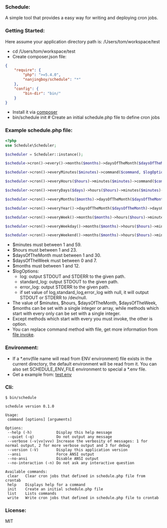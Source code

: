 ### Schedule:

A simple tool that provides a easy way for writing and deploying cron jobs.

### Getting Started:

Here assume your application directory path is: /Users/tom/workspace/test

* cd /Users/tom/workspace/test
* Create composer.json file:

```json
{
    "require": {
        "php": ">=5.4.0",
        "nanjingboy/schedule": "*"
    },
    "config": {
        "bin-dir": "bin/"
    }
}
```
* Install it via [composer](https://getcomposer.org/doc/00-intro.md)
* bin/schedule init    #  Create an initial schedule.php file to define cron jobs

### Example schedule.php file:

```php
<?php
use Schedule\Scheduler;

$scheduler = Scheduler::instance();

$schedule->cron()->every()->months($months)->daysOfTheMonth($daysOfTheMonth)->daysOfTheWeek($daysOfTheWeek)->hours($hours)->minutes($minutes)->command($command, $logOptions = array());

$scheduler->cron()->everyMinutes($minutes)->command($command, $logOptions = array());

$scheduler->cron()->everyHours($hours)->minutes($minutes)->command($command, $logOptions = array());

$scheduler->cron()->everyDays($days)->hours($hours)->minutes($minutes)->command($command, $logOptions = array());

$scheduler->cron()->everyMonths($months)->daysOfTheMonth($daysOfTheMonth)->daysOfTheWeek($daysOfTheWeek)->hours($hours)->minutes($minutes)->command($command, $logOptions = array());

$scheduler->cron()->everyYear()->daysOfTheMonth($daysOfTheMonth)->daysOfTheWeek($daysOfTheWeek)->hours($hours)->minutes($minutes)->command($command, $logOptions = array());

$scheduler->cron()->everyWeek()->months($months)->hours($hours)->minutes($minutes)->command($command, $options = array());

$scheduler->cron()->everyWeekday()->months($months)->hours($hours)->minutes($minutes)->command($command, $logOptions = array());

$scheduler->cron()->everyWeekend()->months($months)->hours($hours)->minutes($minutes)->command($command, $logOptions = array());
```

* $minutes must between 1 and 59.
* $hours must between 1 and 23.
* $daysOfTheMonth must between 1 and 30.
* $daysOfTheWeek must between 0 and 7.
* $months must between 1 and 12.
* $logOptions:
    *  log: output STDOUT and STDERR to the given path.
    *  standard_log: output STDOUT to the given path.
    *  error_log: output STDERR to the given path.
    *  if set value of log,standard_log,error_log with null, it will output STDOUT or STDERR to /dev/null.
* The value of $minutes, $hours, $daysOfTheMonth, $daysOfTheWeek, $months can be set with a single integer or array, while methods which start with every only can be set with a single integer.
* Except methods which start with every you must invoke, the other is option.
* You can replace command method with file, get more information from [file invoke](https://github.com/nanjingboy/schedule/blob/master/test/src/CronTest.php#L117).

### Environment:

* If a  \*.env(file name will read from ENV environment) file exists in the current directory, the default environment will be read from it.  You can also set SCHEDULE_ENV_FILE environment to special a \*.env file.
* Get a example from: [test.env](https://github.com/nanjingboy/schedule/blob/master/test/test.env)

### Cli:

```shell
$ bin/schedule

schedule version 0.1.0

Usage:
 command [options] [arguments]

Options:
 --help (-h)           Display this help message
 --quiet (-q)          Do not output any message
 --verbose (-v|vv|vvv) Increase the verbosity of messages: 1 for normal output, 2 for more verbose output and 3 for debug
 --version (-V)        Display this application version
 --ansi                Force ANSI output
 --no-ansi             Disable ANSI output
 --no-interaction (-n) Do not ask any interactive question

Available commands:
 clear   Clear cron jobs that defined in schedule.php file from crontab
 help    Displays help for a command
 init    Create an initial schedule.php file
 list    Lists commands
 write   Write cron jobs that defined in schedule.php file to crontab
```

### License:

MIT